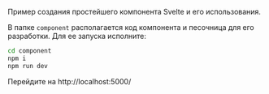 Пример создания простейшего компонента Svelte и его использования.

В папке `component` располагается код компонента и песочница для его разработки. Для ее запуска исполните:

```bash
cd component
npm i
npm run dev
```

Перейдите на http://localhost:5000/
